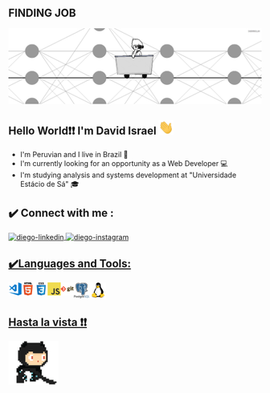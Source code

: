 ## FINDING JOB
<img src="https://raw.githubusercontent.com/sabbirmollah/sabbirmollah/master/img/deep-into-neural-network.gif" alt="" width="620px" style="max-width:100%;">
 

## Hello World❗❗ I'm David Israel <img src="https://raw.githubusercontent.com/ABSphreak/ABSphreak/master/gifs/Hi.gif" width="30px" style="max-width:100%;">
- I'm Peruvian and I live in Brazil 🌴
- I'm currently looking for an opportunity as a  Web Developer 💻 
- I'm studying analysis and systems development at "Universidade Estácio de Sá" 🎓

## ✔️ Connect with me :
<a href="https://www.linkedin.com/in/david-israel-ortiz/" target="_blank">
<img align="center" alt="diego-linkedin" height="30" width="40" src="https://camo.githubusercontent.com/28bbd2596707954793abeff9eb24d343c1c78b7bf184b90294b4b190c6097a65/68747470733a2f2f63646e2e6a7364656c6976722e6e65742f6e706d2f73696d706c652d69636f6e7340332e302e312f69636f6e732f6c696e6b6564696e2e737667" data-canonical-src="https://cdn.jsdelivr.net/npm/simple-icons@3.0.1/icons/linkedin.svg" style="max-width:100%;">
<a href="https://www.facebook.com/Davidstroke18/" target="_blank">
<img align="center" alt="diego-instagram" height="30" width="40" src="https://camo.githubusercontent.com/68395a7b109c74c379a2e19b46e78a7df724c05e8a35df5b2d4a85d3b6cb5369/68747470733a2f2f63646e2e6a7364656c6976722e6e65742f6e706d2f73696d706c652d69636f6e7340332e302e312f69636f6e732f66616365626f6f6b2e737667" data-canonical-src="https://cdn.jsdelivr.net/npm/simple-icons@3.0.1/icons/facebook.svg" style="max-width:100%;">
  
## ✔️Languages and Tools:
<img align="left" alt="Visual Studio Code" width="26px" src="https://raw.githubusercontent.com/github/explore/80688e429a7d4ef2fca1e82350fe8e3517d3494d/topics/visual-studio-code/visual-studio-code.png" style="max-width:100%;"><img align="left" alt="HTML5" width="26px" src="https://raw.githubusercontent.com/github/explore/80688e429a7d4ef2fca1e82350fe8e3517d3494d/topics/html/html.png" style="max-width:100%;"><img align="left" alt="CSS3" width="26px" src="https://raw.githubusercontent.com/github/explore/80688e429a7d4ef2fca1e82350fe8e3517d3494d/topics/css/css.png" style="max-width:100%;"><img align="left" alt="JavaScript" width="26px" src="https://raw.githubusercontent.com/github/explore/80688e429a7d4ef2fca1e82350fe8e3517d3494d/topics/javascript/javascript.png" style="max-width:100%;"><img align="left" alt="Git" width="26px" src="https://raw.githubusercontent.com/github/explore/80688e429a7d4ef2fca1e82350fe8e3517d3494d/topics/git/git.png" style="max-width:100%;"><img src="https://raw.githubusercontent.com/devicons/devicon/master/icons/postgresql/postgresql-original-wordmark.svg" alt="postgresql" width="32px"  style="max-width:100%;"><img src="https://raw.githubusercontent.com/devicons/devicon/master/icons/linux/linux-original.svg" alt="linux" width="32px" style="max-width:100%;">

## Hasta la vista ❗❗
<img width="100px" src="https://github.com/hendrasob/hendrasob/raw/master/assets/github.gif" align="center" alt="Hendrasob's GitHub Readme" style="max-width:100%;">

<!--
**David-Israel-Ortiz/David-Israel-Ortiz** is a ✨ _special_ ✨ repository because its `README.md` (this file) appears on your GitHub profile.

Here are some ideas to get you started:

- 🔭 I’m currently working on ...
- 🌱 I’m currently learning ...
- 👯 I’m looking to collaborate on ...
- 🤔 I’m looking for help with ...
- 💬 Ask me about ...
- 📫 How to reach me: ...
- 😄 Pronouns: ...
- ⚡ Fun fact: ...
-->
